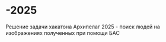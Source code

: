# -2025
Решение задачи хакатона Архипелаг 2025 - поиск людей на изображениях полученных при помощи БАС
